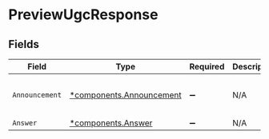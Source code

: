 # PreviewUgcResponse


## Fields

| Field                                                               | Type                                                                | Required                                                            | Description                                                         | Example                                                             |
| ------------------------------------------------------------------- | ------------------------------------------------------------------- | ------------------------------------------------------------------- | ------------------------------------------------------------------- | ------------------------------------------------------------------- |
| `Announcement`                                                      | [*components.Announcement](../../models/components/announcement.md) | :heavy_minus_sign:                                                  | N/A                                                                 | {<br/>"draftId": 342<br/>}                                          |
| `Answer`                                                            | [*components.Answer](../../models/components/answer.md)             | :heavy_minus_sign:                                                  | N/A                                                                 |                                                                     |